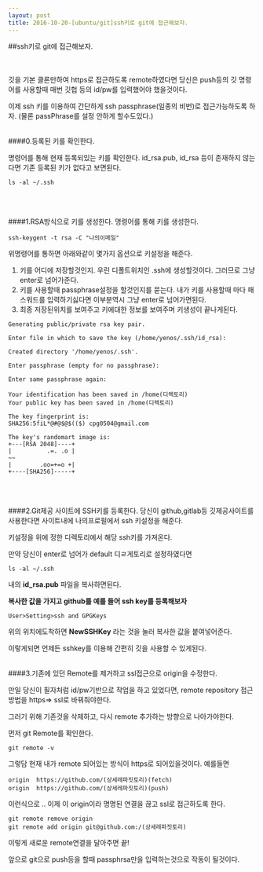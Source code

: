 ```yaml
---
layout: post
title: 2016-10-20-[ubuntu/git]ssh키로 git에 접근해보자.
---
```


##ssh키로 git에 접근해보자.

<br></br>
깃을 기본 클론만하여 https로 접근하도록 remote하였다면 당신은 push등의 깃 명령어를 사용할때 매번 깃헙 등의 id/pw를 입력했어야 했을것이다. 

이제 ssh 키를 이용하여 간단하게 ssh passphrase(일종의 비번)로 접근가능하도록 하자.
(물론 passPhrase를 설정 안하게 할수도있다.)
<br></br>

####0.등록된 키를 확인한다.

명령어를 통해 현재 등록되있는 키를 확인한다.
id_rsa.pub, id_rsa 등이 존재하지 않는다면 기존 등록된 키가 없다고 보면된다.
~~~
ls -al ~/.ssh
~~~
<br></br>


####1.RSA방식으로 키를 생성한다.
명령어를 통해 키를 생성한다.

~~~
ssh-keygent -t rsa -C "나의이메일"
~~~

위명령어를 통하면 아래와같이 몇가지 옵션으로 키설정을 해준다.

1. 키를 어디에 저장할것인지. 우린 디폴트위치인 .ssh에 생성할것이다. 그러므로 그냥 enter로 넘어가준다.
2. 키를 사용할때 passphrase설정을 할것인지를 묻는다. 내가 키를 사용할때 마다 패스워드를 입력하기싫다면 이부분역시 그냥 enter로 넘어가면된다.
3. 최종 저장된위치를 보여주고 키에대한 정보를 보여주며 키생성이 끝나게된다.

~~~
Generating public/private rsa key pair.

Enter file in which to save the key (/home/yenos/.ssh/id_rsa):

Created directory '/home/yenos/.ssh'.

Enter passphrase (empty for no passphrase):

Enter same passphrase again:

Your identification has been saved in /home(디렉토리)
Your public key has been saved in /home(디렉토리)

The key fingerprint is:
SHA256:5fiL*@#@$@$(($) cpg0504@gmail.com

The key's randomart image is:
+---[RSA 2048]----+
|          .=. .o |
~~
|        .oo=+=o +|
+----[SHA256]-----+

~~~

<br></br>

####2.Git제공 사이트에 SSH키를 등록한다.
당신이 github,gitlab등 깃제공사이트를 사용한다면 사이트내에 나의프로필에서 ssh 키설정을 해준다.

키설정을 위에 정한 디렉토리에서 해당 ssh키를 가져온다. 

만약 당신이 enter로 넘어가 default 디ㄹ게토리로 설정하였다면 

~~~
ls -al ~/.ssh 
~~~

내의 **id_rsa.pub** 파일을 복사하면된다.

**복사한 값을 가지고 github를 예를 들어 ssh key를 등록해보자**

~~~
User>Setting>ssh and GPGKeys 
~~~

위의 위치에도착하면 **NewSSHKey** 라는 것을 눌러  복사한 값을 붙여넣어준다. 

이렇게되면 언제든 sshkey를 이용해 간편히 깃을 사용할 수 있게된다.
<br></br>

####3.기존에 있던 Remote를 제거하고 ssl접근으로 origin을 수정한다.

만일 당신이 필자처럼 id/pw기반으로 작업을 하고 있었다면, remote repository 접근 방법을 https=> ssl로 바꿔줘야한다.

그러기 위해 기존것을 삭제하고, 다시 remote 추가하는 방향으로 나아가야한다.

먼저 git Remote를 확인한다.

~~~
git remote -v
~~~

그렇담 현재 내가 remote 되어있는 방식이 https로 되어있을것이다. 예를들면

~~~
origin	https://github.com/(상세레파짓토리)(fetch)
origin	https://github.com/(상세레파짓토리)(push)
~~~

이런식으로 ..  이제 이 origin이라 명명된 연결을 끊고 ssl로 접근하도록 한다.

~~~
git remote remove origin
git remote add origin git@github.com:/(상세레파짓토리)
~~~

이렇게 새로운 remote연결을 달아주면 끝!

앞으로 git으로 push등을 할때 passphrsa만을 입력하는것으로 작동이 될것이다.





